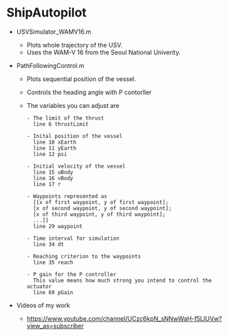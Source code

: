 # ShipAutopilot

* USVSimulator_WAMV16.m
  - Plots whole trajectory of the USV.
  - Uses the WAM-V 16 from the Seoul National Univerity.
    
* PathFollowingControl.m
  - Plots sequential position of the vessel.
  - Controls the heading angle with P contorller
  - The variables you can adjust are
  
     ```
     - The limit of the thrust
       line 6 thrustLimit    
     
     - Inital position of the vessel
       line 10 xEarth       
       line 11 yEarth 
       line 12 psi 
      
     - Initial velocity of the vessel
       line 15 uBody
       line 16 vBody
       line 17 r
    
     - Waypoints represented as 
       [[x of first waypoint, y of first waypoint];
       [x of second waypoint, y of second waypoint];
       [x of third waypoint, y of third waypoint];
       ...]]
       line 29 waypoint
    
     - Time interval for simulation 
       line 34 dt
      
     - Reaching criterion to the waypoints
       line 35 reach
      
     - P gain for the P controller
       This value means how much strong you intend to control the actuator
       line 69 pGain
      ```

* Videos of my work
  - https://www.youtube.com/channel/UCzc6kpN_sNNwWaH-f5LIUVw?view_as=subscriber
